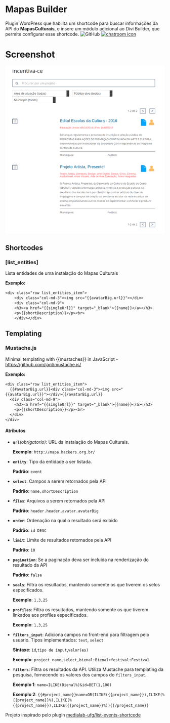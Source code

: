 # Mapas Builder

Plugin WordPress que habilita um shortcode para buscar informações da API do **MapasCulturais**, e insere um módulo adicional ao Divi Builder, que permite configurar esse shortcode.
![GitHub](https://img.shields.io/github/license/ForaDoEixo/MapasBuilder.svg)
[![chatroom icon](https://patrolavia.github.io/telegram-badge/chat.png)](https://t.me/cinza)

# Screenshot
![Screenshot](./screenshots/0.png)

## Shortcodes
### [list_entities]
Lista entidades de uma instalação do Mapas Culturais

**Exemplo:**
```
<div class="row list_entities_item">
    <div class="col-md-3"><img src="{{avatarBig.url}}"></div>
    <div class="col-md-9">
    <h3><a href="{{singleUrl}}" target="_blank">{{name}}</a></h3>
    <p>{{shortDescription}}</p><br>
    </div></div>
```

## Templating
### Mustache.js
Minimal templating with {{mustaches}} in JavaScript - https://github.com/janl/mustache.js/

**Exemplo:**
```
<div class="row list_entities_item">
  {{#avatarBig.url}}<div class="col-md-3"><img src="{{avatarBig.url}}"></div>{{/avatarBig.url}}
  <div class="col-md-9">
    <h3><a href="{{singleUrl}}" target="_blank">{{name}}</a></h3>
    <p>{{shortDescription}}</p><br>
  </div>
</div>
```

#### Atributos
- **`url`***(obrigatorio)*:
	URL da instalação do Mapas Culturais.

	**Exemplo**: `http://mapa.hackers.org.br/`

- **`entity`**:
	Tipo da entidade a ser listada.

	**Padrão**: `event`

- **`select`**:
	Campos a serem retornados pela API

    **Padrão**: `name,shortDescription`

- **`files`**:
	Arquivos a serem retornados pela API

    **Padrão**: `header.header,avatar.avatarBig`

- **`order`**:
	Ordenação na qual o resultado será exibido

    **Padrão**: `id DESC`

- **`limit`**:
	Limite de resultados retornados pela API

    **Padrão**: `10`

- **`pagination`**:
	Se a paginação deva ser incluida na renderização do resultado da API

    **Padrão**: `false`

- **`seals`**:
	Filtra os resultados, mantendo somente os que tiverem os selos especificados.

    **Exemplo**: `1,3,25`

- **`profiles`**:
	Filtra os resultados, mantendo somente os que tiverem linkados aos profiles especificados.

    **Exemplo**: `1,3,25`

- **`filters_input`**:
    Adiciona campos no front-end para filtragem pelo usuario. Tipos implementados: `text`, `select`

    **Sintaxe**: `id`,`tipo de input`,`valor(es)`

    **Exemplo**: `project_name,select,bienal:Bienal+festival:Festival`

- **`filters`**:
    Filtra os resultados da API. Utiliza Mustache para templating da pesquisa, fornecendo os valores dos campos do `filters_input`.

    **Exemplo 1**: `name=ILIKE(Bienal%)&id=BET(1,100)`

    **Exemplo 2**: `{{#project_name}}name=OR(ILIKE({{project_name}}),ILIKE(%{{project_name}}%),ILIKE(%{{project_name}}),ILIKE({{project_name}}%)){{/project_name}}`



Projeto inspirado pelo plugin [medialab-ufg/list-events-shortcode](https://github.com/medialab-ufg/list-events-shortcode)

